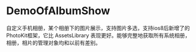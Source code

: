 # DemoOfAlbumShow
自定义手机相册，某个相册下的图片展示，支持图片多选，支持ios8后新增了的PhotoKit框架，它比 AssetsLibrary 表现更好。能够完整地获取所有系统相册，相册，相片的管理对象均和以前有差别。
